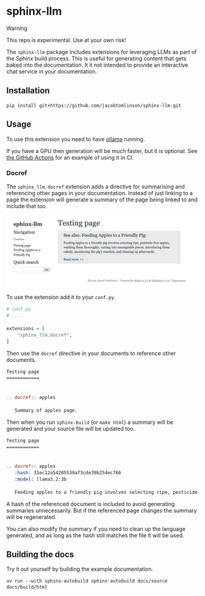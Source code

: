 # sphinx-llm

> [!WARNING]  
> This repo is experimental. Use at your own risk!

The `sphinx-llm` package includes extensions for leveraging LLMs as part of the Sphinx build process. 
This is useful for generating content that gets baked into the documentation. It it not intended to provide
an interactive chat service in your documentation.

## Installation

```console
pip install git+https://github.com/jacobtomlinson/sphinx-llm.git
```

## Usage

To use this extension you need to have [ollama](https://github.com/ollama/ollama) running.

If you have a GPU then generation will be much faster, but it is optional. See [the GitHub Actions](.github/workflows/build-docs.yml) for an example of using it in CI.

### Docref

The `sphinx_llm.docref` extension adds a directive for summarising and referencing other pages in your documentation.
Instead of just linking to a page the extension will generate a summary of the page being linked to and include that too.

![](docs/source/_static/images/pig-feeding-summary.png)

To use the extension add it to your `conf.py`.

```python
# conf.py
# ...

extensions = [
    "sphinx_llm.docref",
]
```

Then use the `docref` directive in your documents to reference other documents.

```rst
Testing page
============


.. docref:: apples
   
   Summary of apples page.
```

Then when you run `sphinx-build` (or `make html`) a summary will be generated and your source file will be updated too.

```rst
Testing page
============


.. docref:: apples
   :hash: 31ec12a54205539af3cde39b254ec766
   :model: llama3.2:3b
   
   Feeding apples to a friendly pig involves selecting ripe, pesticide-free apples, washing them thoroughly, cutting into manageable pieces, introducing them calmly, monitoring the pig's reaction, and cleaning up afterwards.
```

A hash of the referenced document is included to avoid generating summaries unnecessarily. But if the referenced page changes the summary will be regenerated.

You can also modify the summary if you need to clean up the language generated, and as long as the hash still matches the file it will be used.

## Building the docs

Try it out yourself by building the example documentation.

```console
uv run --with sphinx-autobuild sphinx-autobuild docs/source docs/build/html
```
